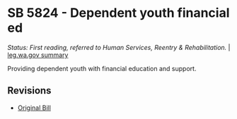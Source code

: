 # SB 5824 - Dependent youth financial ed
*Status: First reading, referred to Human Services, Reentry & Rehabilitation.* | [leg.wa.gov summary](https://app.leg.wa.gov/billsummary?BillNumber=5824&Year=2021)

Providing dependent youth with financial education and support.

## Revisions
* [Original Bill](1/)